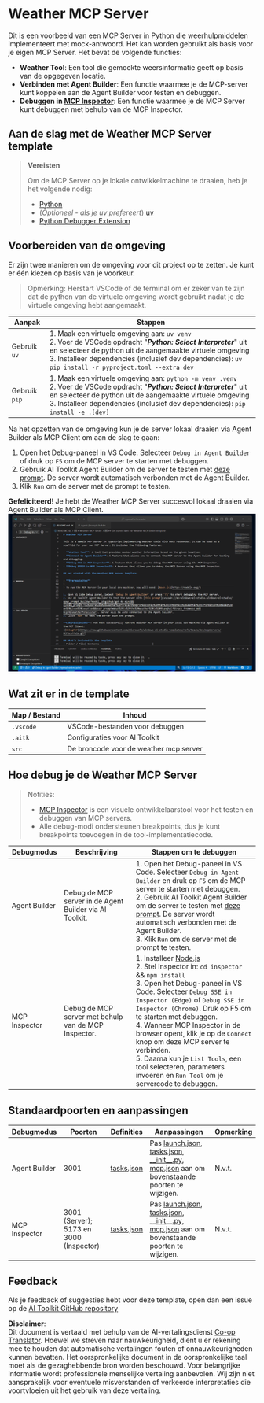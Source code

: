 <!--
CO_OP_TRANSLATOR_METADATA:
{
  "original_hash": "999c5e7623c1e2d5e5a07c2feb39eb67",
  "translation_date": "2025-06-10T06:33:01+00:00",
  "source_file": "10-StreamliningAIWorkflowsBuildingAnMCPServerWithAIToolkit/lab3/code/weather_mcp/README.md",
  "language_code": "nl"
}
-->
# Weather MCP Server

Dit is een voorbeeld van een MCP Server in Python die weerhulpmiddelen implementeert met mock-antwoord. Het kan worden gebruikt als basis voor je eigen MCP Server. Het bevat de volgende functies:

- **Weather Tool**: Een tool die gemockte weersinformatie geeft op basis van de opgegeven locatie.
- **Verbinden met Agent Builder**: Een functie waarmee je de MCP-server kunt koppelen aan de Agent Builder voor testen en debuggen.
- **Debuggen in [MCP Inspector](https://github.com/modelcontextprotocol/inspector)**: Een functie waarmee je de MCP Server kunt debuggen met behulp van de MCP Inspector.

## Aan de slag met de Weather MCP Server template

> **Vereisten**
>
> Om de MCP Server op je lokale ontwikkelmachine te draaien, heb je het volgende nodig:
>
> - [Python](https://www.python.org/)
> - (*Optioneel - als je uv prefereert*) [uv](https://github.com/astral-sh/uv)
> - [Python Debugger Extension](https://marketplace.visualstudio.com/items?itemName=ms-python.debugpy)

## Voorbereiden van de omgeving

Er zijn twee manieren om de omgeving voor dit project op te zetten. Je kunt er één kiezen op basis van je voorkeur.

> Opmerking: Herstart VSCode of de terminal om er zeker van te zijn dat de python van de virtuele omgeving wordt gebruikt nadat je de virtuele omgeving hebt aangemaakt.

| Aanpak | Stappen |
| -------- | ----- |
| Gebruik `uv` | 1. Maak een virtuele omgeving aan: `uv venv` <br>2. Voer de VSCode opdracht "***Python: Select Interpreter***" uit en selecteer de python uit de aangemaakte virtuele omgeving <br>3. Installeer dependencies (inclusief dev dependencies): `uv pip install -r pyproject.toml --extra dev` |
| Gebruik `pip` | 1. Maak een virtuele omgeving aan: `python -m venv .venv` <br>2. Voer de VSCode opdracht "***Python: Select Interpreter***" uit en selecteer de python uit de aangemaakte virtuele omgeving<br>3. Installeer dependencies (inclusief dev dependencies): `pip install -e .[dev]` |

Na het opzetten van de omgeving kun je de server lokaal draaien via Agent Builder als MCP Client om aan de slag te gaan:
1. Open het Debug-paneel in VS Code. Selecteer `Debug in Agent Builder` of druk op `F5` om de MCP server te starten met debuggen.
2. Gebruik AI Toolkit Agent Builder om de server te testen met [deze prompt](../../../../../../../../../../../open_prompt_builder). De server wordt automatisch verbonden met de Agent Builder.
3. Klik `Run` om de server met de prompt te testen.

**Gefeliciteerd**! Je hebt de Weather MCP Server succesvol lokaal draaien via Agent Builder als MCP Client.
![DebugMCP](https://raw.githubusercontent.com/microsoft/windows-ai-studio-templates/refs/heads/dev/mcpServers/mcp_debug.gif)

## Wat zit er in de template

| Map / Bestand | Inhoud |
| ------------ | -------------------------------------------- |
| `.vscode`    | VSCode-bestanden voor debuggen                   |
| `.aitk`      | Configuraties voor AI Toolkit                |
| `src`        | De broncode voor de weather mcp server   |

## Hoe debug je de Weather MCP Server

> Notities:
> - [MCP Inspector](https://github.com/modelcontextprotocol/inspector) is een visuele ontwikkelaarstool voor het testen en debuggen van MCP servers.
> - Alle debug-modi ondersteunen breakpoints, dus je kunt breakpoints toevoegen in de tool-implementatiecode.

| Debugmodus | Beschrijving | Stappen om te debuggen |
| ---------- | ----------- | --------------- |
| Agent Builder | Debug de MCP server in de Agent Builder via AI Toolkit. | 1. Open het Debug-paneel in VS Code. Selecteer `Debug in Agent Builder` en druk op `F5` om de MCP server te starten met debuggen.<br>2. Gebruik AI Toolkit Agent Builder om de server te testen met [deze prompt](../../../../../../../../../../../open_prompt_builder). De server wordt automatisch verbonden met de Agent Builder.<br>3. Klik `Run` om de server met de prompt te testen. |
| MCP Inspector | Debug de MCP server met behulp van de MCP Inspector. | 1. Installeer [Node.js](https://nodejs.org/)<br> 2. Stel Inspector in: `cd inspector` && `npm install` <br> 3. Open het Debug-paneel in VS Code. Selecteer `Debug SSE in Inspector (Edge)` of `Debug SSE in Inspector (Chrome)`. Druk op F5 om te starten met debuggen.<br> 4. Wanneer MCP Inspector in de browser opent, klik je op de `Connect` knop om deze MCP server te verbinden.<br> 5. Daarna kun je `List Tools`, een tool selecteren, parameters invoeren en `Run Tool` om je servercode te debuggen.<br> |

## Standaardpoorten en aanpassingen

| Debugmodus | Poorten | Definities | Aanpassingen | Opmerking |
| ---------- | ----- | ------------ | -------------- |-------------- |
| Agent Builder | 3001 | [tasks.json](../../../../../../10-StreamliningAIWorkflowsBuildingAnMCPServerWithAIToolkit/lab3/code/weather_mcp/.vscode/tasks.json) | Pas [launch.json](../../../../../../10-StreamliningAIWorkflowsBuildingAnMCPServerWithAIToolkit/lab3/code/weather_mcp/.vscode/launch.json), [tasks.json](../../../../../../10-StreamliningAIWorkflowsBuildingAnMCPServerWithAIToolkit/lab3/code/weather_mcp/.vscode/tasks.json), [\_\_init\_\_.py](../../../../../../10-StreamliningAIWorkflowsBuildingAnMCPServerWithAIToolkit/lab3/code/weather_mcp/src/__init__.py), [mcp.json](../../../../../../10-StreamliningAIWorkflowsBuildingAnMCPServerWithAIToolkit/lab3/code/weather_mcp/.aitk/mcp.json) aan om bovenstaande poorten te wijzigen. | N.v.t. |
| MCP Inspector | 3001 (Server); 5173 en 3000 (Inspector) | [tasks.json](../../../../../../10-StreamliningAIWorkflowsBuildingAnMCPServerWithAIToolkit/lab3/code/weather_mcp/.vscode/tasks.json) | Pas [launch.json](../../../../../../10-StreamliningAIWorkflowsBuildingAnMCPServerWithAIToolkit/lab3/code/weather_mcp/.vscode/launch.json), [tasks.json](../../../../../../10-StreamliningAIWorkflowsBuildingAnMCPServerWithAIToolkit/lab3/code/weather_mcp/.vscode/tasks.json), [\_\_init\_\_.py](../../../../../../10-StreamliningAIWorkflowsBuildingAnMCPServerWithAIToolkit/lab3/code/weather_mcp/src/__init__.py), [mcp.json](../../../../../../10-StreamliningAIWorkflowsBuildingAnMCPServerWithAIToolkit/lab3/code/weather_mcp/.aitk/mcp.json) aan om bovenstaande poorten te wijzigen. | N.v.t. |

## Feedback

Als je feedback of suggesties hebt voor deze template, open dan een issue op de [AI Toolkit GitHub repository](https://github.com/microsoft/vscode-ai-toolkit/issues)

**Disclaimer**:  
Dit document is vertaald met behulp van de AI-vertalingsdienst [Co-op Translator](https://github.com/Azure/co-op-translator). Hoewel we streven naar nauwkeurigheid, dient u er rekening mee te houden dat automatische vertalingen fouten of onnauwkeurigheden kunnen bevatten. Het oorspronkelijke document in de oorspronkelijke taal moet als de gezaghebbende bron worden beschouwd. Voor belangrijke informatie wordt professionele menselijke vertaling aanbevolen. Wij zijn niet aansprakelijk voor eventuele misverstanden of verkeerde interpretaties die voortvloeien uit het gebruik van deze vertaling.